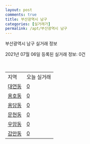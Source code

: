```yaml
---
layout: post
comments: true
title: 부산광역시 남구
categories: [실거래가]
permalink: /apt/부산광역시 남구
---
```


부산광역시 남구 실거래 정보

2021년 07월 06일 등록된 실거래 정보: 0건

<script type="text/javascript">
  google.charts.load('current', {'packages':['corechart']});
  google.charts.setOnLoadCallback(drawChart);

  function drawChart() {
    var data = google.visualization.arrayToDataTable([['거래일', '매매', '전월세', '전매'], ['20-07', 400, 305, 41], ['20-08', 373, 282, 39], ['20-09', 456, 279, 69], ['20-10', 922, 311, 102], ['20-11', 932, 333, 68], ['20-12', 272, 308, 29], ['21-01', 233, 286, 24], ['21-02', 222, 269, 133], ['21-03', 284, 297, 62], ['21-04', 319, 250, 70], ['21-05', 395, 219, 86], ['21-06', 201, 156, 10], ['21-07', 2, 8, 0]]);

    var options = {
      title: '최근 유형별 거래량 추이',
      legend: { position: 'bottom' }
    };

    var chart = new google.visualization.LineChart(document.getElementById('columnchart_material'));
    chart.draw(data, (options));
  }
</script>

<div id="columnchart_material" style="width: 95%; margin-left: -35px"></div>
<br>
<table class="sortable">
  <tr>
    <td>지역</td>
    <td>오늘 실거래</td>
  </tr>

  
  <tr class="item">
    <td><a href="부산광역시 남구 대연동">대연동</a></td>
    <td><a href="부산광역시 남구 대연동">0</a></td>
  </tr>
    

  <tr class="item">
    <td><a href="부산광역시 남구 용호동">용호동</a></td>
    <td><a href="부산광역시 남구 용호동">0</a></td>
  </tr>
    

  <tr class="item">
    <td><a href="부산광역시 남구 용당동">용당동</a></td>
    <td><a href="부산광역시 남구 용당동">0</a></td>
  </tr>
    

  <tr class="item">
    <td><a href="부산광역시 남구 문현동">문현동</a></td>
    <td><a href="부산광역시 남구 문현동">0</a></td>
  </tr>
    

  <tr class="item">
    <td><a href="부산광역시 남구 우암동">우암동</a></td>
    <td><a href="부산광역시 남구 우암동">0</a></td>
  </tr>
    

  <tr class="item">
    <td><a href="부산광역시 남구 감만동">감만동</a></td>
    <td><a href="부산광역시 남구 감만동">0</a></td>
  </tr>
    


</table>


    